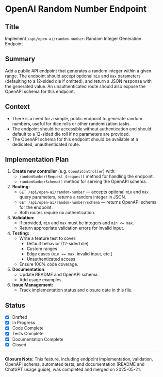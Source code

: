 # OpenAI Random Number Endpoint

## Title
Implement `/api/open-ai/random-number`: Random Integer Generation Endpoint

## Summary
Add a public API endpoint that generates a random integer within a given range. The endpoint should accept optional `min` and `max` parameters (defaulting to a 12-sided die if omitted), and return a JSON response with the generated value. An unauthenticated route should also expose the OpenAPI schema for this endpoint.

## Context
- There is a need for a simple, public endpoint to generate random numbers, useful for dice rolls or other randomization tasks.
- The endpoint should be accessible without authentication and should default to a 12-sided die roll if no parameters are provided.
- The OpenAPI schema for this endpoint should be available at a dedicated, unauthenticated route.

## Implementation Plan
1. **Create new controller** (e.g. `OpenAiController`) with:
   - `randomNumber(Request $request)` method for handling the endpoint.
   - `randomNumberSchema()` method for serving the OpenAPI schema.
2. **Routing:**
   - `GET /api/open-ai/random-number` — accepts optional `min` and `max` query parameters, returns a random integer in JSON.
   - `GET /api/open-ai/random-number/schema` — returns OpenAPI schema for the endpoint.
   - Both routes require no authentication.
3. **Validation:**
   - If provided, `min` and `max` must be integers and `min <= max`.
   - Return appropriate validation errors for invalid input.
4. **Testing:**
   - Write a feature test to cover:
     - Default behavior (12-sided die)
     - Custom ranges
     - Edge cases (`min == max`, invalid input, etc.)
     - Unauthenticated access
   - Ensure 100% code coverage.
5. **Documentation:**
   - Update README and OpenAPI schema.
   - Add usage examples.
6. **Issue Management:**
   - Track implementation status and closure date in this file.

## Status
- [x] Drafted
- [x] In Progress
- [x] Code Complete
- [x] Tests Complete
- [x] Documentation Complete
- [x] Closed

---

**Closure Note:**
This feature, including endpoint implementation, validation, OpenAPI schema, automated tests, and documentation (README and ChatGPT usage guide), was completed and merged on 2025-05-21.
